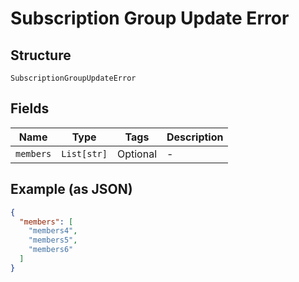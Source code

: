 
# Subscription Group Update Error

## Structure

`SubscriptionGroupUpdateError`

## Fields

| Name | Type | Tags | Description |
|  --- | --- | --- | --- |
| `members` | `List[str]` | Optional | - |

## Example (as JSON)

```json
{
  "members": [
    "members4",
    "members5",
    "members6"
  ]
}
```

